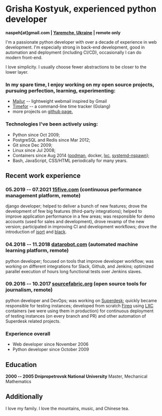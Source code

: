 # Grisha Kostyuk, experienced python developer
**naspeh[at]gmail.com | [Yaremche, Ukraine][tz] | remote only**

[tz]: https://en.wikipedia.org/wiki/Time_in_Ukraine

I'm a passionate python developer with over a decade of experience in web development. I'm especially strong in back-end development, good in automation and deployment (including CI/CD), occasionally I can do modern front-end.

I love simplicity. I usually choose fewer abstractions to be closer to the lower layer.

### In my spare time, I enjoy working on my open source projects, pursuing perfection, learning, experimenting:
- [Mailur][mailur] -- lightweight webmail inspired by Gmail
- [Timefor][gh-timefor] -- a command-line time tracker (Golang)
- more projects on [github page.][gh-naspeh]

[mailur]: /mailur/
[gh-timefor]: https://github.com/naspeh/timefor
[gh-naspeh]: https://github.com/naspeh

### Technologies I've been actively using:
 - Python since Oct 2009;
 - PostgreSQL and Redis since Mar 2012;
 - Git since Dec 2009;
 - Linux since Jul 2008;
 - Containers since Aug 2014 ([podman], docker, [lxc], [systemd-nspawn]);
 - Bash, JavaScript, CSS/HTML periodically for many years.

[podman]: https://github.com/containers/podman
[lxc]: https://linuxcontainers.org/lxc/introduction/
[systemd-nspawn]: https://www.freedesktop.org/software/systemd/man/systemd-nspawn.html

## Recent work experience

### 05.2019 -- 07.2021 [15five.com] (continuous performance management platform, remote)
django developer; helped to deliver a bunch of new features; drove the development of few big features (third-party integrations); helped to improve application performance in a few areas; was responsible for demo accounts (used for sales and development), drove revamp of the new version; participated in improving CI and development workflows; drove the introduction of [isort] and [black].

[15five.com]: https://www.15five.com/
[isort]: https://pycqa.github.io/isort/
[black]: https://github.com/psf/black

### 04.2018 -- 11.2018 [datarobot.com] (automated machine learning platform, remote)
python developer; focused on tools that improve developer workflow; was working on different integrations for Slack, Github, and Jenkins; optimized parallel execution of hours long functional tests over Jenkins slaves.

[datarobot.com]: https://www.datarobot.com/

### 09.2016 -- 10.2017 [sourcefabric.org] (open source tools for journalism, remote)
python developer and DevOps; was working on [Superdesk]; quickly became responsible for testing instances; developed from scratch [Fireq] using [LXC] containers (we were using them in production) for continuous deployment of testing instances (on every branch and PR) and other automation of Superdesk related projects.

[sourcefabric.org]: https://www.sourcefabric.org/
[Superdesk]: https://www.superdesk.org/
[Fireq]: https://github.com/superdesk/fireq
[LXC]: https://linuxcontainers.org/lxc/introduction/

### Experience overall
- Web developer since November 2006
- Python developer since October 2009

## Education
**2000 -- 2005 Dnipropetrovsk National University**
Master, Mechanical Mathematics

## Additionally
I love my family. I love the mountains, music, and Chinese tea.
